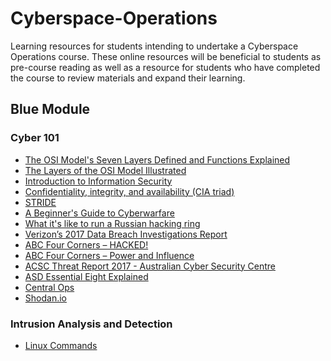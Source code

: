 # Cyberspace-Operations
Learning resources for students intending to undertake a Cyberspace Operations course. These online resources will be beneficial to students as pre-course reading as well as a resource for students who have completed the course to review materials and expand their learning.

## Blue Module

### Cyber 101

* [The OSI Model's Seven Layers Defined and Functions Explained](https://support.microsoft.com/en-us/help/103884/the-osi-model-s-seven-layers-defined-and-functions-explained)
* [The Layers of the OSI Model Illustrated ](https://www.lifewire.com/layers-of-the-osi-model-illustrated-818017)
* [Introduction to Information Security](https://www.us-cert.gov/sites/default/files/publications/infosecuritybasics.pdf)
* [Confidentiality, integrity, and availability (CIA triad)](http://whatis.techtarget.com/definition/Confidentiality-integrity-and-availability-CIA)
* [STRIDE](https://en.wikipedia.org/wiki/STRIDE_(security))
* [ A Beginner's Guide to Cyberwarfare](https://www.gizmodo.com.au/2014/09/a-beginners-guide-to-cyberwarfare/)
* [What it's like to run a Russian hacking ring](http://www.businessinsider.com/what-a-russian-hacking-ring-is-like-2016-6?IR=T)
* [Verizon’s 2017 Data Breach Investigations Report](http://www.verizonenterprise.com/verizon-insights-lab/dbir/2017/)
* [ABC Four Corners – HACKED! ](http://www.abc.net.au/4corners/stories/2013/05/27/3766576.htm)
* [ABC Four Corners – Power and Influence](http://www.abc.net.au/4corners/stories/2017/06/05/4678871.htm)
* [ACSC Threat Report 2017 - Australian Cyber Security Centre](https://www.acsc.gov.au/publications/ACSC_Threat_Report_2017.pdf)
* [ASD Essential Eight Explained](https://www.asd.gov.au/publications/protect/essential-eight-explained.htm)
* [Central Ops](https://centralops.net/)
* [Shodan.io](https://www.shodan.io/)

### Intrusion Analysis and Detection

* [Linux Commands](http://linuxcommand.org/)


